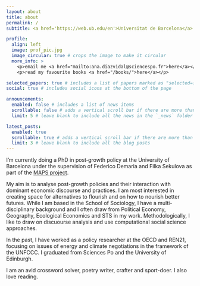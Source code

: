 ```yaml
---
layout: about
title: about
permalink: /
subtitle: <a href='https://web.ub.edu/en'>Universitat de Barcelona</a>. PhD Candidate (this website is a work in progress)

profile:
  align: left
  image: prof_pic.jpg
  image_circular: true # crops the image to make it circular
  more_info: >
    <p>email me <a href="mailto:ana.diazvidal@sciencespo.fr">here</a></p>
    <p>read my favourite books <a href="/books/">here</a></p>

selected_papers: true # includes a list of papers marked as "selected={true}"
social: true # includes social icons at the bottom of the page

announcements:
  enabled: false # includes a list of news items
  scrollable: false # adds a vertical scroll bar if there are more than 3 news items
  limit: 5 # leave blank to include all the news in the `_news` folder

latest_posts:
  enabled: true
  scrollable: true # adds a vertical scroll bar if there are more than 3 new posts items
  limit: 3 # leave blank to include all the blog posts
---
```


I’m currently doing a PhD in post‑growth policy at the University of Barcelona under the supervision of Federico Demaria and Filka Sekulova as part of the [MAPS project](https://mapsresearch.eu).

My aim is to analyse post-growth policies and their interaction with dominant economic discourse and practices. I am most interested in creating space for alternatives to flourish and on how to nourish better futures. While I am based in the School of Sociology, I have a multi-disciplinary background and I often draw from Political Economy, Geography, Ecological Economics and STS in my work. Methodologically, I like to draw on discuourse analysis and use computational social science approaches.

In the past, I have worked as a policy researcher at the OECD and REN21, focusing on issues of energy and climate negotiations in the framework of the UNFCCC. I graduated from Sciences Po and the University of Edinburgh.

I am an avid crossword solver, poetry writer, crafter and sport-doer. I also love reading.
